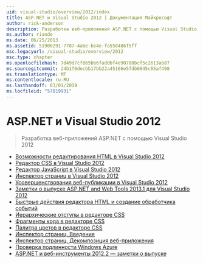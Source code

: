 ```yaml
---
uid: visual-studio/overview/2012/index
title: ASP.NET и Visual Studio 2012 | Документация Майкрософт
author: rick-anderson
description: Разработка веб-приложений ASP.NET с помощью Visual Studio 2012
ms.author: riande
ms.date: 06/25/2013
ms.assetid: 51900291-7787-4a6e-be4e-fa558486f5ff
msc.legacyurl: /visual-studio/overview/2012
msc.type: chapter
ms.openlocfilehash: 7d49d7cf865bb6fad0bf4e90788bcf5c2613ab87
ms.sourcegitcommit: 24b1f6decbb17bb22a45166e5fdb0845c65af498
ms.translationtype: MT
ms.contentlocale: ru-RU
ms.lasthandoff: 03/01/2019
ms.locfileid: "57019931"
---
```

<a name="aspnet-and-visual-studio-2012"></a>ASP.NET и Visual Studio 2012
====================
> Разработка веб-приложений ASP.NET с помощью Visual Studio 2012


- [Возможности редактирования HTML в Visual Studio 2012](visual-studio-2012-html-editing-features.md)
- [Редактор CSS в Visual Studio 2012](visual-studio-2012-css-editor.md)
- [Редактор JavaScript в Visual Studio 2012](visual-studio-2012-javascript-editor.md)
- [Инспектор страниц в Visual Studio 2012](visual-studio-2012-page-inspector.md)
- [Усовершенствования веб-публикации в Visual Studio 2012](visual-studio-2012-web-publishing-improvements.md)
- [Заметки о выпуске ASP.NET and Web Tools 2013.1 для Visual Studio 2012](aspnet-and-web-tools-20131-for-visual-studio-2012.md)
- [Быстрые действия редактора HTML и создание обработчика событий](visual-studio-vnext-videos-html-editor-smart-tasks-and-event-handler-generation.md)
- [Иерархические отступы в редакторе CSS](visual-studio-vnext-videos-css-editor-hierarchical-indentation.md)
- [Фрагменты кода в редакторе CSS](visual-studio-vnext-videos-css-editor-snippets.md)
- [Палитра цветов в редакторе CSS](visual-studio-vnext-videos-css-editor-color-picker.md)
- [Инспектор страниц. Введение](visual-studio-vnext-videos-page-inspector-introduction.md)
- [Инспектор страниц. Декомпозиция веб-приложения](visual-studio-vnext-videos-page-inspector-decomposing-your-web-application.md)
- [Проверка подлинности Windows Azure](windows-azure-authentication.md)
- [ASP.NET и веб-инструменты 2012.2 — заметки о выпуске](aspnet-and-web-tools-20122-release-notes-rtw.md)
